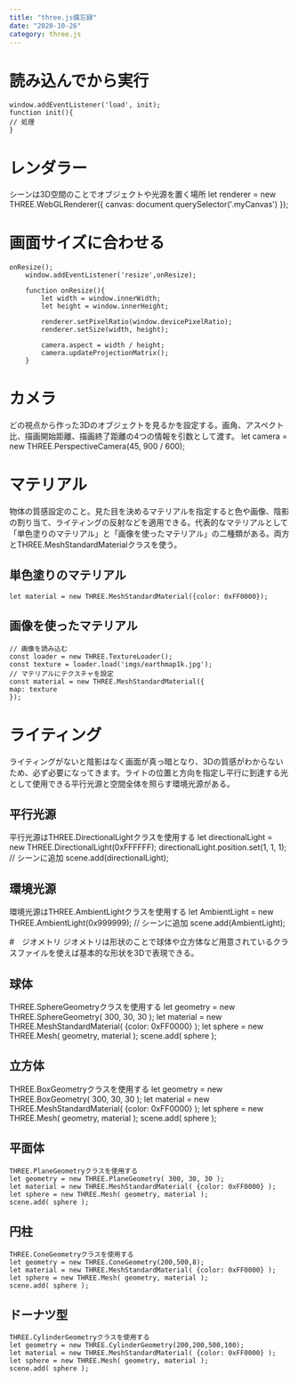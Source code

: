 ```yaml
---
title: "three.js備忘録"
date: "2020-10-26"
category: three.js
---
```


# 読み込んでから実行
    window.addEventListener('load', init);
    function init(){
    // 処理
    }
# レンダラー
シーンは3D空間のことでオブジェクトや光源を置く場所
    let renderer = new THREE.WebGLRenderer({
    canvas: document.querySelector('.myCanvas')
    });

# 画面サイズに合わせる
    onResize();
        window.addEventListener('resize',onResize);

        function onResize(){
            let width = window.innerWidth;
            let height = window.innerHeight;

            renderer.setPixelRatio(window.devicePixelRatio);
            renderer.setSize(width, height);

            camera.aspect = width / height;
            camera.updateProjectionMatrix();
        }

# カメラ
どの視点から作った3Dのオブジェクトを見るかを設定する。画角、アスペクト比、描画開始距離、描画終了距離の4つの情報を引数として渡す。
    let camera = new THREE.PerspectiveCamera(45, 900 / 600);

# マテリアル
物体の質感設定のこと。見た目を決めるマテリアルを指定すると色や画像、陰影の割り当て、ライティングの反射などを適用できる。代表的なマテリアルとして「単色塗りのマテリアル」と「画像を使ったマテリアル」の二種類がある。両方とTHREE.MeshStandardMaterialクラスを使う。

## 単色塗りのマテリアル
    let material = new THREE.MeshStandardMaterial({color: 0xFF0000});

## 画像を使ったマテリアル
    // 画像を読み込む
    const loader = new THREE.TextureLoader();
    const texture = loader.load('imgs/earthmap1k.jpg');
    // マテリアルにテクスチャを設定
    const material = new THREE.MeshStandardMaterial({
    map: texture
    });

# ライティング
ライティングがないと陰影はなく画面が真っ暗となり、3Dの質感がわからないため、必ず必要になってきます。ライトの位置と方向を指定し平行に到達する光として使用できる平行光源と空間全体を照らす環境光源がある。

## 平行光源
平行光源はTHREE.DirectionalLightクラスを使用する
    let directionalLight = new THREE.DirectionalLight(0xFFFFFF);
    directionalLight.position.set(1, 1, 1);
    // シーンに追加
    scene.add(directionalLight);

## 環境光源
環境光源はTHREE.AmbientLightクラスを使用する
    let AmbientLight = new THREE.AmbientLight(0x999999);
    // シーンに追加
    scene.add(AmbientLight);

#　ジオメトリ
ジオメトリは形状のことで球体や立方体など用意されているクラスファイルを使えば基本的な形状を3Dで表現できる。

## 球体
THREE.SphereGeometryクラスを使用する
    let geometry = new THREE.SphereGeometry( 300, 30, 30 );
    let material = new THREE.MeshStandardMaterial( {color: 0xFF0000} );
    let sphere = new THREE.Mesh( geometry, material );
    scene.add( sphere );

## 立方体
THREE.BoxGeometryクラスを使用する
    let geometry = new THREE.BoxGeometry( 300, 30, 30 );
    let material = new THREE.MeshStandardMaterial( {color: 0xFF0000} );
    let sphere = new THREE.Mesh( geometry, material );
    scene.add( sphere );

## 平面体
    THREE.PlaneGeometryクラスを使用する
    let geometry = new THREE.PlaneGeometry( 300, 30, 30 );
    let material = new THREE.MeshStandardMaterial( {color: 0xFF0000} );
    let sphere = new THREE.Mesh( geometry, material );
    scene.add( sphere );

## 円柱
    THREE.ConeGeometryクラスを使用する
    let geometry = new THREE.ConeGeometry(200,500,8);
    let material = new THREE.MeshStandardMaterial( {color: 0xFF0000} );
    let sphere = new THREE.Mesh( geometry, material );
    scene.add( sphere );

## ドーナツ型
    THREE.CylinderGeometryクラスを使用する
    let geometry = new THREE.CylinderGeometry(200,200,500,100);
    let material = new THREE.MeshStandardMaterial( {color: 0xFF0000} );
    let sphere = new THREE.Mesh( geometry, material );
    scene.add( sphere );
